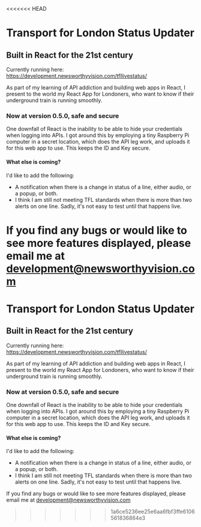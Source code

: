<<<<<<< HEAD
# Transport for London Status Updater
## Built in React for the 21st century

Currently running here: https://development.newsworthyvision.com/tfllivestatus/

As part of my learning of API addiction and building web apps in React, I present to the world my React App for Londoners, who want to know if their underground train is running smoothly.

### Now at version 0.5.0, safe and secure

One downfall of React is the inability to be able to hide your credentials when logging into APIs. I got around this by employing a tiny Raspberry Pi computer in a secret location, which does the API leg work, and uploads it for this web app to use. This keeps the ID and Key secure.

#### What else is coming?

I'd like to add the following:

- A notification when there is a change in status of a line, either audio, or a popup, or both.
- I think I am still not meeting TFL standards when there is more than two alerts on one line. Sadly, it's not easy to test until that happens live.

If you find any bugs or would like to see more features displayed, please email me at development@newsworthyvision.com
=======
# Transport for London Status Updater
## Built in React for the 21st century

Currently running here: https://development.newsworthyvision.com/tfllivestatus/

As part of my learning of API addiction and building web apps in React, I present to the world my React App for Londoners, who want to know if their underground train is running smoothly.

### Now at version 0.5.0, safe and secure

One downfall of React is the inability to be able to hide your credentials when logging into APIs. I got around this by employing a tiny Raspberry Pi computer in a secret location, which does the API leg work, and uploads it for this web app to use. This keeps the ID and Key secure.

#### What else is coming?

I'd like to add the following:

- A notification when there is a change in status of a line, either audio, or a popup, or both.
- I think I am still not meeting TFL standards when there is more than two alerts on one line. Sadly, it's not easy to test until that happens live.

If you find any bugs or would like to see more features displayed, please email me at development@newsworthyvision.com
>>>>>>> 1a6ce5236ee25e6aa6fbf3ffe6106561836864e3
